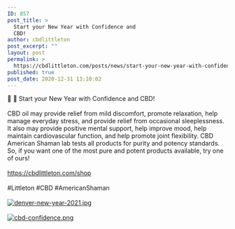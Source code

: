 ```yaml
---
ID: 857
post_title: >
  Start your New Year with Confidence and
  CBD!
author: cbdlittleton
post_excerpt: ""
layout: post
permalink: >
  https://cbdlittleton.com/posts/news/start-your-new-year-with-confidence-and-cbd/
published: true
post_date: 2020-12-31 13:10:02
---
```

<html><head></head><body>
🎉 🎈 Start your New Year with Confidence and CBD! <br /><br />CBD oil may provide relief from mild discomfort, promote relaxation, help manage everyday stress, and provide relief from occasional sleeplessness. It also may provide positive mental support, help improve mood, help maintain cardiovascular function, and help promote joint flexibility. CBD American Shaman lab tests all products for purity and potency standards. So, if you want one of the most pure and potent products available, try one of ours!<br /><br /><a href="https://cbdlittleton.com/shop">https://cbdlittleton.com/shop</a><span> </span> <br /><br />#Littleton #CBD #AmericanShaman<span> </span>
</body>
</html><br/><br/><a href="https://snd-videos.s3.amazonaws.com/288012/1609444494877.jpg"  title="denver-new-year-2021.jpg" ><img src="https://snd-videos.s3.amazonaws.com/288012/1609444494877.jpg" alt="denver-new-year-2021.jpg" title="denver-new-year-2021.jpg" /></a><br/><br/><a href="https://cbdlittleton.com/wp-content/uploads/2020/12/1609444657793.png"  title="cbd-confidence.png" ><img src="https://cbdlittleton.com/wp-content/uploads/2020/12/1609444657793.png" alt="cbd-confidence.png" title="cbd-confidence.png" /></a>
